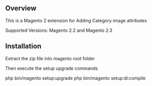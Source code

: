 ## Overview

This is a Magento 2 extension for Adding Category image attributes

Supported Versions: Magento 2.2 and Magento 2.3

## Installation
Extract the zip file into magento root folder

Then execute the setup upgrade commands

php bin/magento setup:upgrade
php bin/magento setup:di:compile

